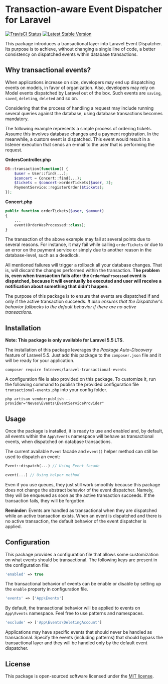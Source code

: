 # Transaction-aware Event Dispatcher for Laravel

<a href="https://travis-ci.org/fntneves/laravel-transactional-events"><img src="https://travis-ci.org/fntneves/laravel-transactional-events.svg?branch=master" alt="TravisCI Status"></a>
<a href="https://packagist.org/packages/fntneves/laravel-transactional-events"><img src="https://poser.pugx.org/fntneves/laravel-transactional-events/v/stable" alt="Latest Stable Version"></a>

This package introduces a transactional layer into Laravel Event Dispatcher. Its purpose is to achieve, without changing a single line of code, a better consistency on dispatched events within database transactions.

## Why transactional events?
When applications increase on size, developers may end up dispatching events on models, in favor of organization. Also, developers may rely on Model events dispatched by Laravel out of the box. Such events are `saving`, `saved`, `deleting`, `deleted` and so on.

Considering that the process of handling a request may include running several queries against the database, using database transactions becomes mandatory.

The following example represents a simple process of ordering tickets. Assume this involves database changes and a payment registration. In the meanwhile, a custom event is dispatched. This event would result in a listener execution that sends an e-mail to the user that is performing the request.

**OrdersController.php**
```php
DB::transaction(function() {
    $user = User::find(...);
    $concert = Concert::find(...);
    $tickets = $concert->orderTickets($user, 3);
    PaymentService::registerOrder($tickets);
});
```

**Concert.php**
```php
public function orderTickets($user, $amount)
{
    ...
    event(OrderWasProcessed::class);
}
```

The transaction of the above example may fail at several points due to several reasons. For instance, it may fail while calling `orderTickets` or due to an error on the payment service or simply due to another reason in the database-level, such as a deadlock.

All mentioned failures will trigger a rollback all your database changes. That is, will discard the changes performed within the transaction. **The problem is, even when transaction fails after the `OrderWasProcessed` event is dispatched, because it will eventually be executed and user will receive a notification about something that didn't happen.**

The purpose of this package is to ensure that events are dispatched if and only if the active transaction succeeds. *It also ensures that the Dispatcher's behavior fallbacks to the default behavior if there are no active transactions.*

## Installation
**Note: This package is only available for Laravel 5.5 LTS.**

The installation of this package leverages the _Package Auto-Discovery_ feature of Laravel 5.5. Just add this package to the `composer.json` file and it will be ready for your application.

```
composer require fntneves/laravel-transactional-events
```

A configuration file is also provided on this package. To customize it, run the following command to publish the provided configuration file `transactional-events.php` into your config folder.

```
php artisan vendor:publish --provider="Neves\Events\EventServiceProvider"
```


## Usage

Once the package is installed, it is ready to use and enabled and, by default, all events within the `App\Events` namespace will behave as transactional events, when dispatched on database transactions.

The current available `Event` facade and `event()` helper method can still be used to dispatch an event:

```php
Event::dispatch(...) // Using Event facade

event(...) // Using helper method
```

Even if you use queues, they just still work smoothly because this package does not change the abstract behavior of the event dispatcher. Namely, they will be enqueued as soon as the active transaction succeeds. If the transaction fails, they will be forgotten.

**Reminder:** Events are handled as transactional when they are dispatched while an active transaction exists. When an event is dispatched and there is no active transaction, the default behavior of the event dispatcher is applied.


## Configuration

This package provides a configuration file that allows some customization on what events should be transactional. The following keys are present in the configuration file:

```php
'enabled' => true
```
The transactional behavior of events can be enable or disable by setting up the `enable` property in configuration file.

```php
'events' => ['App\Events']
```
By default, the transactional behavior will be applied to events on `App\Events` namespace. Feel free to use patterns and namespaces.

```php
'exclude' => ['App\Events\DeletingAccount']
```
Applications may have specific events that should never be handled as transactional. Specify the events (including patterns) that should bypass the transactional layer and they will be handled only by the default event dispatcher.

## License
This package is open-sourced software licensed under the [MIT license](http://opensource.org/licenses/MIT).
